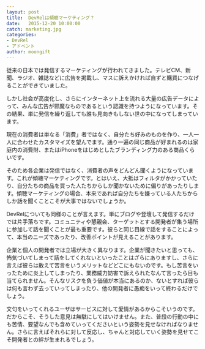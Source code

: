 ```yaml
---
layout: post
title:  DevRelは傾聴マーケティング？
date:   2015-12-20 10:00:00
catch: marketing.jpg
categories:
- DevRel
- アドベント
author: moongift
---
```


従来の日本では発信するマーケティングが行われてきました。テレビCM、新聞、ラジオ、雑誌などに広告を掲載し、マスに訴えかければ自ずと購買につなげることができていました。

しかし社会が高度化し、さらにインターネット上を流れる大量の広告データによって、みんな広告が邪魔なものであるという認識を持つようになっています。その結果、単に発信を繰り返しても誰も見向きもしない世の中になってしまっています。

現在の消費者は単なる「消費」者ではなく、自分たち好みのものを作り、一人一人に合わせたカスタマイズを望んでます。通り一遍の同じ商品が好まれるのは家庭内の消費財、またはiPhoneをはじめとしたブランディング力のある商品くらいです。

そのため各企業は発信ではなく、消費者の声をどんどん聞くようになっています。これが傾聴マーケティングです。とはいえ、大抵はフィルタがかかっていたり、自分たちの商品を買った人たちからしか聞かないために偏りがあったりします。傾聴マーケティングの場合、本来であれば自分たちを嫌っている人たちからしか話を聞くことこそが大事ではないでしょうか。

DevRelについても同様のことが言えます。単にブログや登壇して発信するだけでは片手落ちです。コミュニティや懇親会、ターゲットとする開発者が集う場所に参加して話を聞くことが最も重要です。彼らと同じ目線で話をすることによって、本当のニーズであったり、改善ポイントが見えることがあります。

企業と個人の開発者では立場が大きく異なります。企業が聞きたいと思っても、怖気づいてしまって話をしてくれないといったことはざらにありますし、さらに言えば彼らは敢えて苦言をいうメリットなどどこにもないのです。もし苦言をいったために炎上してしまったり、業務威力妨害で訴えられたなんて言ったら目も当てられません。そんなリスクを負う価値が本当にあるのか、ないとすれば彼らは何も言わず去っていってしまったり、他の開発者に愚痴をいって終わるだけでしょう。

文句をいってくれるユーザはサービスに対して愛情があるからこそいうのです。だからこそ、そうした意見は無駄にしてはいけません。また、普段の行動の中にも苦情、要望なんでも含めていってくださいという姿勢を見せなければなりません。さらに言えばそれらに対して反応し、ちゃんと対応していく姿勢を見せてこそ開発者との絆が生まれるでしょう。
